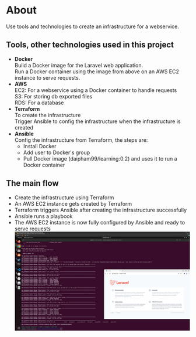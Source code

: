 # About  
Use tools and technologies to create an infrastructure for a webservice.
## Tools, other technologies used in this project
- **Docker**  
    Build a Docker image for the Laravel web application.  
    Run a Docker container using the image from above on an AWS EC2 instance to serve requests.  
- **AWS**  
    EC2: For a webservice using a Docker container to handle requests  
    S3: For storing db exported files  
    RDS: For a database  
- **Terraform**  
    To create the infrastructure  
    Trigger Ansible to config the infrastructure when the infrastructure is created  
- **Ansible**  
    Config the infrastructure from Terraform, the steps are:  
    - Install Docker  
    - Add user to Docker's group  
    - Pull Docker image (daipham99/learning:0.2) and uses it to run a Docker container  

## The main flow  
- Create the infrastructure using Terraform
- An AWS EC2 instance gets created by Terraform
- Terraform triggers Ansible after creating the infrastructure successfully
- Ansible runs a playbook 
- The AWS EC2 instance is now fully configured by Ansible and ready to serve requests
![alt text](result.png)